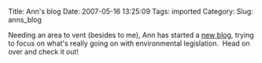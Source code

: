 Title: Ann's blog
Date: 2007-05-16 13:25:09
Tags: imported
Category: 
Slug: anns_blog

Needing an area to vent (besides to me), Ann has started a <a href="http://greenwave.blogspot.com/ ">new blog</a>, trying to focus on what's really going on with environmental legislation.  Head on over and check it out!
